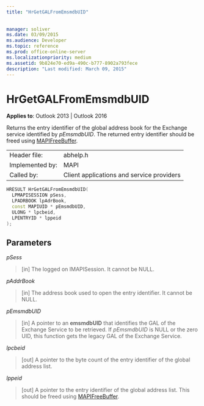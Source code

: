 ```yaml
---
title: "HrGetGALFromEmsmdbUID"
 
 
manager: soliver
ms.date: 03/09/2015
ms.audience: Developer
ms.topic: reference
ms.prod: office-online-server
ms.localizationpriority: medium
ms.assetid: 9b824e70-ed9a-490c-b777-8902a793fece
description: "Last modified: March 09, 2015"
---
```


# HrGetGALFromEmsmdbUID

  
  
**Applies to**: Outlook 2013 | Outlook 2016 
  
Returns the entry identifier of the global address book for the Exchange service identified by  _pEmsmdbUID_. The returned entry identifier should be freed using [MAPIFreeBuffer](mapifreebuffer.md).
  
|||
|:-----|:-----|
|Header file:  <br/> |abhelp.h  <br/> |
|Implemented by:  <br/> |MAPI  <br/> |
|Called by:  <br/> |Client applications and service providers  <br/> |
   
```cpp
HRESULT HrGetGALFromEmsmdbUID(
  LPMAPISESSION pSess,
  LPADRBOOK lpAdrBook,
  const MAPIUID * pEmsmdbUID,
  ULONG * lpcbeid,
  LPENTRYID * lppeid
);
```

## Parameters

 _pSess_
  
> [in] The logged on IMAPISession. It cannot be NULL.
    
 _pAddrBook_
  
> [in] The address book used to open the entry identifier. It cannot be NULL.
    
 _pEmsmdbUID_
  
> [in] A pointer to an **emsmdbUID** that identifies the GAL of the Exchange Service to be retrieved. If  _pEmsmdbUID_ is NULL or the zero UID, this function gets the legacy GAL of the Exchange Service. 
    
 _lpcbeid_
  
> [out] A pointer to the byte count of the entry identifier of the global address list.
    
 _lppeid_
  
> [out] A pointer to the entry identifier of the global address list. This should be freed using [MAPIFreeBuffer](mapifreebuffer.md).
    

